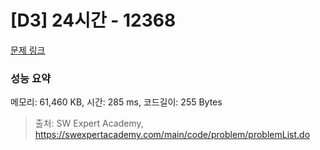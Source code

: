 # [D3] 24시간 - 12368 

[문제 링크](https://swexpertacademy.com/main/code/problem/problemDetail.do?contestProbId=AXsEBlLqedsDFARX) 

### 성능 요약

메모리: 61,460 KB, 시간: 285 ms, 코드길이: 255 Bytes



> 출처: SW Expert Academy, https://swexpertacademy.com/main/code/problem/problemList.do